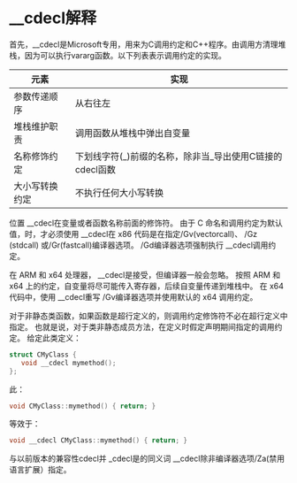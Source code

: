 # __cdecl解释

首先，__cdecl是Microsoft专用，用来为C调用约定和C++程序。由调用方清理堆栈，因为可以执行vararg函数。以下列表表示调用约定的实现。

| 元素 | 实现 |
|---| ----- |
| 参数传递顺序 | 从右往左 |
| 堆栈维护职责 | 调用函数从堆栈中弹出自变量 |
| 名称修饰约定 | 下划线字符(_)前缀的名称，除非当_导出使用C链接的cdecl函数 |
| 大小写转换约定 | 不执行任何大小写转换 |

位置 __cdecl在变量或者函数名称前面的修饰符。 由于 C 命名和调用约定为默认值，时，才必须使用 __cdecl在 x86 代码是在指定/Gv(vectorcall)、 /Gz (stdcall) 或/Gr(fastcall)编译器选项。 /Gd编译器选项强制执行 __cdecl调用约定。

在 ARM 和 x64 处理器， __cdecl是接受，但编译器一般会忽略。 按照 ARM 和 x64 上的约定，自变量将尽可能传入寄存器，后续自变量传递到堆栈中。 在 x64 代码中，使用 __cdecl重写 /Gv编译器选项并使用默认的 x64 调用约定。

对于非静态类函数，如果函数是超行定义的，则调用约定修饰符不必在超行定义中指定。 也就是说，对于类非静态成员方法，在定义时假定声明期间指定的调用约定。 给定此类定义：

```c++
struct CMyClass {
   void __cdecl mymethod();
};
```

此：

```c++
void CMyClass::mymethod() { return; }
```

等效于：

```c++
void __cdecl CMyClass::mymethod() { return; }
```

与以前版本的兼容性cdecl并 _cdecl是的同义词 __cdecl除非编译器选项/Za(禁用语言扩展）指定。
